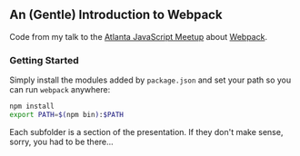 ## An (Gentle) Introduction to Webpack

Code from my talk to the [Atlanta JavaScript Meetup](http://www.meetup.com/AtlantaJavaScript/events/228779962/) about [Webpack](https://webpack.github.io/).

### Getting Started

Simply install the modules added by `package.json` and set your path so you can run `webpack` anywhere:

```sh
npm install
export PATH=$(npm bin):$PATH
```

Each subfolder is a section of the presentation. If they don't make sense, sorry, you had to be there...
